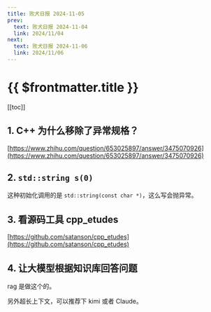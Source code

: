 ```yaml
---
title: 败犬日报 2024-11-05
prev:
  text: 败犬日报 2024-11-04
  link: 2024/11/04
next:
  text: 败犬日报 2024-11-06
  link: 2024/11/06
---
```


# {{ $frontmatter.title }}

[[toc]]

## 1. C++ 为什么移除了异常规格？

[https://www.zhihu.com/question/653025897/answer/3475070926](https://www.zhihu.com/question/653025897/answer/3475070926)

## 2. `std::string s(0)`

这种初始化调用的是 `std::string(const char *)`，这么写会抛异常。

## 3. 看源码工具 cpp_etudes

[https://github.com/satanson/cpp_etudes](https://github.com/satanson/cpp_etudes)

## 4. 让大模型根据知识库回答问题

rag 是做这个的。

另外超长上下文，可以推荐下 kimi 或者 Claude。
